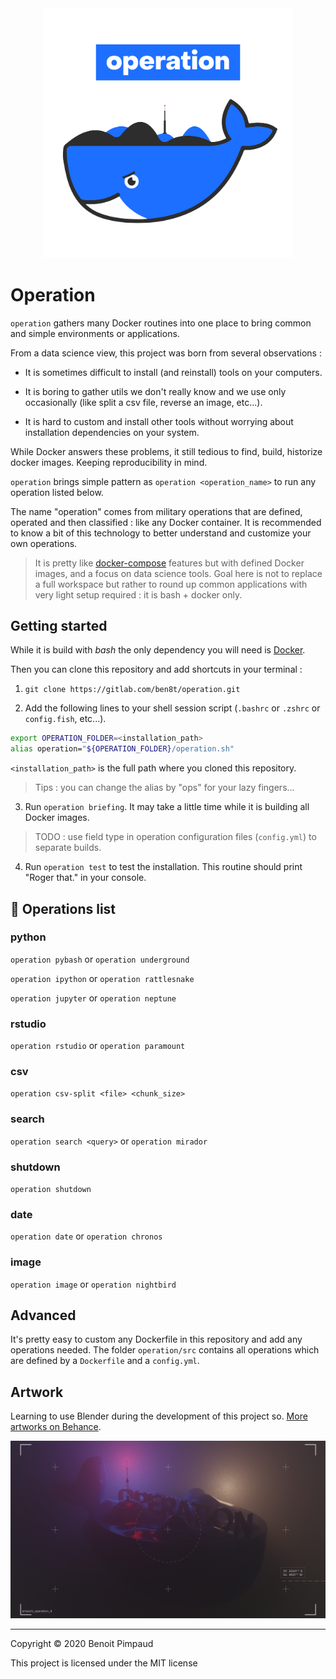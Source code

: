 <div align="center">
<img src="operation/misc/operation.png" width="400" />
</div>

# Operation

`operation` gathers many Docker routines into one place to bring common and simple environments or applications.

From a data science view,  this project was born from several observations :

* It is sometimes difficult to install (and reinstall) tools on your computers.

* It is boring to gather utils we don't really know and we use only occasionally (like split a csv file, reverse an image, etc...).

* It is hard to custom and install other tools without worrying about installation dependencies on your system.

While Docker answers these problems, it still tedious to find, build, historize docker images. Keeping reproducibility in mind.

`operation` brings simple pattern as `operation <operation_name>` to run any operation listed below. 

The name "operation" comes from military operations that are defined, operated and then classified : like any Docker container.
It is recommended to know a bit of this technology to better understand and customize your own operations.

> It is pretty like [docker-compose](https://github.com/docker/compose) features but with defined Docker images, and a focus on data science tools. Goal here is not to replace a full workspace but rather to round up common applications with very light setup required : it is bash + docker only.

## Getting started

While it is build with *bash* the only dependency you will need is [Docker](https://docs.docker.com/install/). 

Then you can clone this repository and add shortcuts in your terminal :

1. `git clone https://gitlab.com/ben8t/operation.git`

2. Add the following lines to your shell session script (`.bashrc` or `.zshrc` or `config.fish`, etc...).

```bash
export OPERATION_FOLDER=<installation_path>
alias operation="${OPERATION_FOLDER}/operation.sh"
```

`<installation_path>` is the full path where you cloned this repository.

> Tips : you can change the alias by "ops" for your lazy fingers...

3. Run `operation briefing`. It may take a little time while it is building all Docker images.

> TODO : use field type in operation configuration files (`config.yml`) to separate builds.

4. Run `operation test` to test the installation. This routine should print "Roger that." in your console.

## :round_pushpin: Operations list

### python

`operation pybash` or `operation underground`

`operation ipython` or `operation rattlesnake`

`operation jupyter` or `operation neptune`

### rstudio

`operation rstudio` or `operation paramount`

### csv

`operation csv-split <file> <chunk_size>`

### search

`operation search <query>` or `operation mirador`

### shutdown

`operation shutdown`

### date

`operation date` or `operation chronos`

### image

`operation image` or `operation nightbird`


## Advanced

It's pretty easy to custom any Dockerfile in this repository and add any operations needed. The folder `operation/src` contains all operations which are defined by a `Dockerfile` and a `config.yml`.

## Artwork

Learning to use Blender during the development of this project so. [More artworks on Behance](https://www.behance.net/gallery/95156933/Operation).

<div align="center">
<img src="operation/misc/artwork.png" width="800" />
</div>

---

Copyright © 2020 Benoit Pimpaud

This project is licensed under the MIT license
